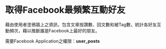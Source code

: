 # 取得Facebook最頻繁互動好友
藉由使用者塗鴉牆上之資訊，包含文章按讚數、回文數和被Tag數，統計各好友互動頻次，藉以推斷誰是Facebook上最好的朋友。

需要Facebook Application之權限：**user_posts**
